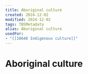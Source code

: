 ```yaml
---
title: Aboriginal culture
created: 2024-12-02
modified: 2024-12-02
tags: TBSMetadata
alias: Aboriginal culture
usedFor:
- "[[10640 Indigenous culture]]"
---
```

# Aboriginal culture
